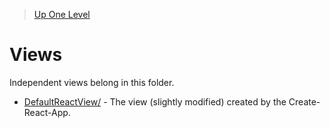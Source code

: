 > [Up One Level](../readme.md)

# Views

Independent views belong in this folder.

- [DefaultReactView/](DefaultReactView/readme.md) - The view (slightly modified) created by the Create-React-App.